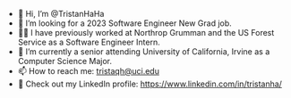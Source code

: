 - 👋 Hi, I’m @TristanHaHa
- 👀 I’m looking for a 2023 Software Engineer New Grad job.
- 👨‍💻 I have previously worked at Northrop Grumman and the US Forest Service as a Software Engineer Intern.
- 🌱 I’m currently a senior attending University of California, Irvine as a Computer Science Major.
- 📫 How to reach me: tristaqh@uci.edu
- 📄 Check out my LinkedIn profile: https://www.linkedin.com/in/tristanha/

<!---
TristanHaHa/TristanHaHa is a ✨ special ✨ repository because its `README.md` (this file) appears on your GitHub profile.
You can click the Preview link to take a look at your changes.
--->
